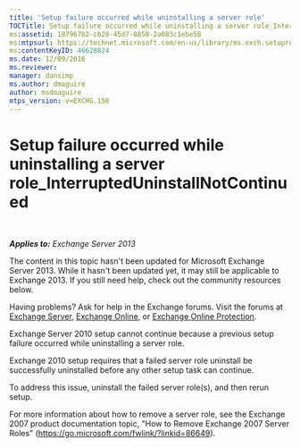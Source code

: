 ```yaml
---
title: 'Setup failure occurred while uninstalling a server role'
TOCTitle: Setup failure occurred while uninstalling a server role_InterruptedUninstallNotContinued
ms:assetid: 187967b2-cb28-45d7-8858-2a083c1ebe58
ms:mtpsurl: https://technet.microsoft.com/en-us/library/ms.exch.setupreadiness.interrupteduninstallnotcontinued(v=EXCHG.150)
ms:contentKeyID: 46628824
ms.date: 12/09/2016
ms.reviewer: 
manager: dansimp
ms.author: dmaguire
author: msdmaguire
mtps_version: v=EXCHG.150
---
```


# Setup failure occurred while uninstalling a server role\_InterruptedUninstallNotContinued

 

_**Applies to:** Exchange Server 2013_

The content in this topic hasn't been updated for Microsoft Exchange Server 2013. While it hasn't been updated yet, it may still be applicable to Exchange 2013. If you still need help, check out the community resources below.

Having problems? Ask for help in the Exchange forums. Visit the forums at [Exchange Server](https://go.microsoft.com/fwlink/p/?linkid=60612), [Exchange Online](https://go.microsoft.com/fwlink/p/?linkid=267542), or [Exchange Online Protection](https://go.microsoft.com/fwlink/p/?linkid=285351).

Exchange Server 2010 setup cannot continue because a previous setup failure occurred while uninstalling a server role.

Exchange 2010 setup requires that a failed server role uninstall be successfully uninstalled before any other setup task can continue.

To address this issue, uninstall the failed server role(s), and then rerun setup.

For more information about how to remove a server role, see the Exchange 2007 product documentation topic, "How to Remove Exchange 2007 Server Roles" (<https://go.microsoft.com/fwlink/?linkid=86649>).
